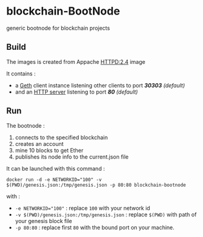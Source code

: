 # blockchain-BootNode
generic bootnode for blockchain projects

## Build

The images is created from Appache [HTTPD:2.4](https://github.com/docker-library/httpd/blob/12bf8c8883340c98b3988a7bade8ef2d0d6dcf8a/2.4/Dockerfile) image

It contains :
- a [Geth](https://github.com/ethereum/go-ethereum/wiki/geth) client instance listening other clients to port ***30303*** *(default)*
- and an [HTTP server](http://wiki.apache.org/httpd/) listening to port ***80*** *(default)*

## Run

The bootnode :

1. connects to the specified blockchain 
2. creates an account 
3. mine 10 blocks to get Ether
4. publishes its node info to the current.json file

It can be launched with this command : 
```
docker run -d -e NETWORKID="100" -v $(PWD)/genesis.json:/tmp/genesis.json -p 80:80 blockchain-bootnode
```
with : 

* ```-e NETWORKID="100"``` : replace ```100``` with your network id
* ```-v $(PWD)/genesis.json:/tmp/genesis.json``` : replace ```$(PWD)``` with path of your genesis block file
* ```-p 80:80``` : replace first ```80``` with the bound port on your machine.
